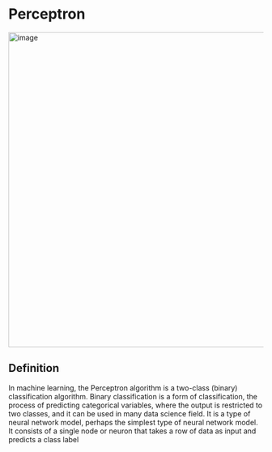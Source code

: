 # Perceptron
<img width="622" alt="image" src="https://user-images.githubusercontent.com/119746917/205461265-fdf4a6f5-5a61-4441-b77a-624767a7f46d.png">

## Definition
In machine learning, the Perceptron algorithm is a two-class (binary) classification algorithm. 
Binary classification is a form of classification, the process of predicting categorical variables, 
where the output is restricted to two classes, and it can be used in many data science field. 
It is a type of neural network model, perhaps the simplest type of neural network model. 
It consists of a single node or neuron that takes a row of data as input and predicts a class label
